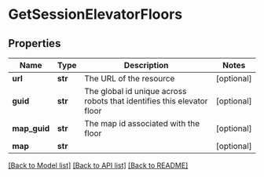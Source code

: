 # GetSessionElevatorFloors

## Properties
Name | Type | Description | Notes
------------ | ------------- | ------------- | -------------
**url** | **str** | The URL of the resource | [optional] 
**guid** | **str** | The global id unique across robots that identifies this elevator floor | [optional] 
**map_guid** | **str** | The map id associated with the floor | [optional] 
**map** | **str** |  | [optional] 

[[Back to Model list]](../README.md#documentation-for-models) [[Back to API list]](../README.md#documentation-for-api-endpoints) [[Back to README]](../README.md)


